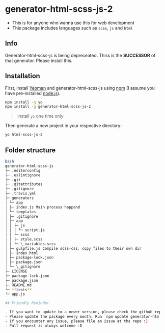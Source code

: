 # generator-html-scss-js-2

- This is for anyone who wanna use this for web development
- This package includes languages such as `scss`, `js` and `html`

## Info

Generator-html-scss-js is being depreceated. Thiss is the **SUCCESSOR** of that generator. Please install this.

## Installation

First, install [Yeoman](http://yeoman.io) and generator-html-scss-js using [npm](https://www.npmjs.com/) (I assume you have pre-installed [node.js](https://nodejs.org/)).

```bash
npm install -g yo
npm install -g generator-html-scss-js-2
```

> Install `yo` one time only

Then generate a new project in your respective directory:

```bash
yo html-scss-js-2
```

## Folder structure

```bash
bash
generator-html-scss-js
├─ .editorconfig
├─ .eslintignore
├─ .git
├─ .gitattributes
├─ .gitignore
├─ .travis.yml
├─ generators
│ └─ app
│ ├─ index.js Main process happend
│ └─ templates
│ ├─ .gitignore
│ ├─ app
│ │ ├─ js
│ │ │ └─ script.js
│ │ └─ scss
│ │ ├─ style.scss
│ │ └─ \_variables.scss
│ ├─ gulpfile.js Compile scss-css, copy files to their own dir
│ ├─ index.html
│ ├─ package-lock.json
│ ├─ package.json
│ └─ \_gitignore
├─ LICENSE
├─ package-lock.json
├─ package.json
├─ README.md
└─ **tests**
└─ app.js

## Friendly Reminder

- If you want to update to a newer version, please check the github repo to check whether are there any problems.
- Please update the package every month. Run `npm update generator-html-scss-js-2 -g`
- If you encounter any issue, please file an issue at the repo :)
- Pull request is always welcome :D
```
